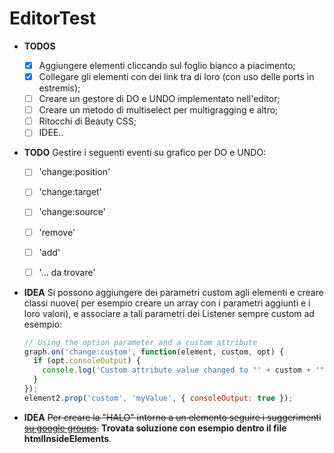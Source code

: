 # EditorTest

- **TODOS** 
	
	- [x] Aggiungere elementi cliccando sul foglio bianco a piacimento;
	- [x] Collegare gli elementi con dei link tra di loro (con uso delle ports in estremis);
	- [ ] Creare un gestore di DO e UNDO implementato nell'editor;
	- [ ] Creare un metodo di multiselect per multigragging e altro;
	- [ ] Ritocchi di Beauty CSS;
	- [ ] IDEE..

- **TODO** Gestire i seguenti eventi su grafico per DO e UNDO:

  - [ ]  'change:position'
  - [ ]  'change:target' 
  - [ ]  'change:source'
  - [ ]  'remove'
  - [ ]  'add'
  - [ ]  '... da trovare'


- **IDEA** Si possono aggiungere dei parametri custom agli elementi e creare classi nuove( per esempio creare un array con i parametri aggiunti e i loro valori), e associare a tali parametri dei Listener sempre custom ad esempio:

  ```javascript
  // Using the option parameter and a custom attribute
  graph.on('change:custom', function(element, custom, opt) {
    if (opt.consoleOutput) {
      console.log('Custom attribute value changed to "' + custom + '"');
    }
  });
  element2.prop('custom', 'myValue', { consoleOutput: true });
  ```

- **IDEA** ~~Per creare la "HALO" intorno a un elemento seguire i suggerimenti [su google groups](https://groups.google.com/forum/#!topic/jointjs/v1Ntouy5pXU).~~ **Trovata soluzione con esempio dentro il file htmlInsideElements**.

	
	
